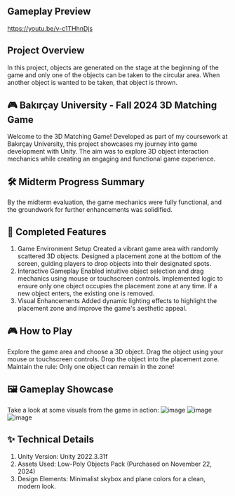 ## Gameplay Preview
https://youtu.be/v-c1THhnDjs

## Project Overview
In this project, objects are generated on the stage at the beginning of the game and only one of the objects can be taken to the circular area. When another object is wanted to be taken, that object is thrown.

## 🎮 Bakırçay University - Fall 2024 3D Matching Game
Welcome to the 3D Matching Game! Developed as part of my coursework at Bakırçay University, this project showcases my journey into game development with Unity. The aim was to explore 3D object interaction mechanics while creating an engaging and functional game experience.

## 🛠 Midterm Progress Summary
By the midterm evaluation, the game mechanics were fully functional, and the groundwork for further enhancements was solidified.

## 🚧 Completed Features
1. Game Environment Setup
Created a vibrant game area with randomly scattered 3D objects.
Designed a placement zone at the bottom of the screen, guiding players to drop objects into their designated spots.
2. Interactive Gameplay
Enabled intuitive object selection and drag mechanics using mouse or touchscreen controls.
Implemented logic to ensure only one object occupies the placement zone at any time. If a new object enters, the existing one is removed.
3. Visual Enhancements
Added dynamic lighting effects to highlight the placement zone and improve the game's aesthetic appeal.
## 🎮 How to Play
Explore the game area and choose a 3D object.
Drag the object using your mouse or touchscreen controls.
Drop the object into the placement zone.
Maintain the rule: Only one object can remain in the zone!

## 🖼 Gameplay Showcase
Take a look at some visuals from the game in action:
![image](https://github.com/user-attachments/assets/0ce1c038-b7ce-4d48-a063-2e6429b13085)
![image](https://github.com/user-attachments/assets/d8bb016e-3cbf-4730-9b74-007768702984)
![image](https://github.com/user-attachments/assets/86389c60-7974-48e4-8288-6cb5d54fcaac)

## ✨ Technical Details
1. Unity Version: Unity 2022.3.31f
2. Assets Used: Low-Poly Objects Pack (Purchased on November 22, 2024)
3. Design Elements: Minimalist skybox and plane colors for a clean, modern look.

